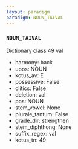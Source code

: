 ```yaml
---
layout: paradigm
paradigm: NOUN_TAIVAL
---
```

### ` NOUN_TAIVAL `

Dictionary class 49 val
* harmony: back
* upos: NOUN
* kotus_av: E
* possessive: False
* clitics: False
* deletion: val
* pos: NOUN
* stem_vowel: None
* plurale_tantum: False
* grade_dir: strengthen
* stem_diphthong: None
* suffix_regex: val
* kotus_tn: 49
